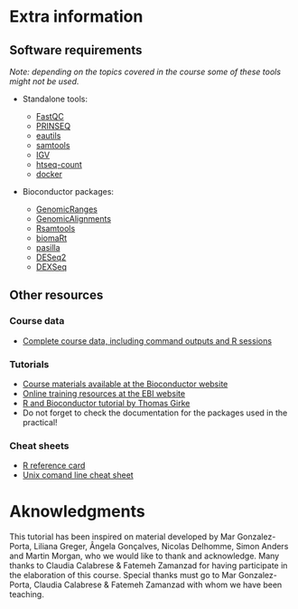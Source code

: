 # Extra information

## Software requirements
*Note: depending on the topics covered in the course some of these tools might not be used.*

* Standalone tools:
    * [FastQC](http://www.bioinformatics.babraham.ac.uk/projects/fastqc/)
    * [PRINSEQ](http://prinseq.sourceforge.net/)
    * [eautils](https://code.google.com/p/ea-utils/)
    * [samtools](http://sourceforge.net/projects/samtools/)
    * [IGV](http://www.broadinstitute.org/software/igv/download)
    * [htseq-count](http://www-huber.embl.de/users/anders/HTSeq/doc/count.html)
    * [docker](https://www.docker.com/)

* Bioconductor packages:
    * [GenomicRanges](http://www.bioconductor.org/packages/release/bioc/html/GenomicRanges.html)
    * [GenomicAlignments](http://bioconductor.org/packages/release/bioc/html/GenomicAlignments.html)
    * [Rsamtools](http://www.bioconductor.org/packages/release/bioc/html/Rsamtools.html)
    * [biomaRt](http://www.bioconductor.org/packages/release/bioc/html/biomaRt.html)
    * [pasilla](http://www.bioconductor.org/packages/release/data/experiment/html/pasilla.html)
    * [DESeq2](http://www.bioconductor.org/packages/release/bioc/html/DESeq2.html)
    * [DEXSeq](http://www.bioconductor.org/packages/release/bioc/html/DEXSeq.html)


## Other resources

### Course data
* [Complete course data, including command outputs and R sessions](http://www.ebi.ac.uk/~mitra/courses/RNASeq.tar.gz)

### Tutorials
* [Course materials available at the Bioconductor website](http://www.bioconductor.org/help/course-materials/)
* [Online training resources at the EBI website](http://www.ebi.ac.uk/training/online/course-list?topic%5B%5D=13&views_exposed_form_focused_field=)
* [R and Bioconductor tutorial by Thomas Girke](http://manuals.bioinformatics.ucr.edu/home/R_BioCondManual)
* Do not forget to check the documentation for the packages used in the practical!

### Cheat sheets
* [R reference card](http://cran.r-project.org/doc/contrib/Short-refcard.pdf)
* [Unix comand line cheat sheet](http://sites.tufts.edu/cbi/files/2013/01/linux_cheat_sheet.pdf)


# Aknowledgments
This tutorial has been inspired on material developed by Mar Gonzalez-Porta, Liliana Greger, Ângela Gonçalves, Nicolas Delhomme, Simon Anders and Martin Morgan, who we would like to thank and acknowledge. Many thanks to Claudia Calabrese & Fatemeh Zamanzad for having participate in the elaboration of this course. Special thanks must go to Mar Gonzalez-Porta, Claudia Calabrese & Fatemeh Zamanzad with whom we have been teaching.

